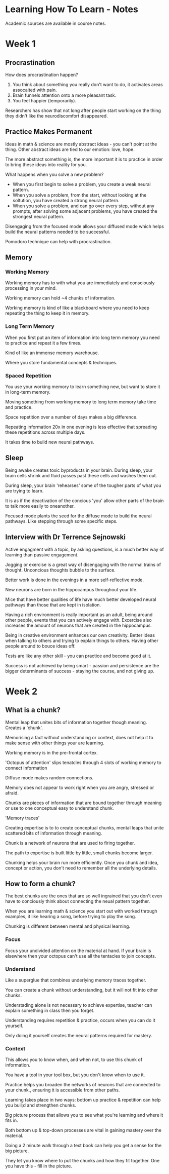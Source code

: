 # Learning How To Learn - Notes

Academic sources are available in course notes.

# Week 1

## Procrastination

How does procrastination happen?

1. You think about something you really don't want to do, it activates areas assocaited with pain.
2. Brain funnels attention onto a more pleasant task.
3. You feel happier (temporarily).

Researchers has show that not long after people start working on the thing they didn't like the neurodiscomfort disappeared.

## Practice Makes Permanent

Ideas in math & science are mostly abstract ideas - you can't point at the thing. Other abstract ideas are tied to our emotion: love, hope.

The more abstract something is, the more important it is to practice in order to bring these ideas into reality for you. 

What happens when you solve a new problem?
* When you first begin to solve a problem, you create a weak neural pattern.
* When you solve a problem, from the start, without looking at the soltution, you have created a strong neural pattern.
* When you solve a problem, and can go over every step, without any prompts, after solving some adjacent problems, you have created the strongest neural pattern.

Disengaging from the focused mode allows your diffused mode which helps build the neural patterns needed to be successful.

Pomodoro technique can help with procrastination.

## Memory

### Working Memory

Working memory has to with what you are immediately and consciously processing in your mind.

Working memory can hold ~4 chunks of information.

Working memory is kind of like a blackboard where you need to keep repeating the thing to keep it in memory.

### Long Term Memory

When you first put an item of information into long term memory you need to practice and repeat it a few times.

Kind of like an immense memory warehouse.

Where you store fundamental concepts & techniques.

### Spaced Repetition

You use your working memory to learn something new, but want to store it in long-term memory.

Moving something from working memory to long term memory take time and practice.

Space repetition over a number of days makes a big difference.

Repeating information 20x in one evening is less effective that spreading these repetitions across multiple days.

It takes time to build new neural pathways.

## Sleep

Being awake creates toxic byproducts in your brain.
During sleep, your brain cells shrink and fluid passes past these cells and washes them out.

During sleep, your brain 'rehearses' some of the tougher parts of what you are trying to learn.

It is as if the deactivation of the concious 'you' allow other parts of the brain to talk more easily to oneanother.

Focused mode plants the seed for the diffuse mode to build the neural pathways. Like stepping through some specific steps.

## Interview with Dr Terrence Sejnowski

Active engagment with a topic, by asking questions, is a much better way of learning than passive engagement. 

Jogging or exercise is a great way of disengaging with the normal trains of thought. Unconcious thoughts bubble to the surface.

Better work is done in the evenings in a more self-reflective mode.

New neurons are born in the hippocampus throughout your life.

Mice that have better qualities of life have much better developed neural pathways than those that are kept in isolation.

Having a rich environment is really important as an adult, being around other people, events that you can actively engage with. Excercise also increases the amount of neurons that are created in the hippocampus.

Being in creative environment enhances our own creativity. Better ideas when talking to others and trying to explain things to others. Having other people around to bouce ideas off.

Tests are like any other skill - you can practice and become good at it.

Success is not achieved by being smart - passion and persistence are the bigger determinants of success - staying the course, and not giving up.


# Week 2

## What is a chunk?

Mental leap that unites bits of information together though meaning. Creates a 'chunk'.

Memorising a fact without understanding or context, does not help it to make sense with other things your are learning.

Working memory is in the pre-frontal cortex.

'Octopus of attention' slips tenatcles through 4 slots of working memory to connect information

Diffuse mode makes random connections.

Memory does not appear to work right when you are angry, stressed or afraid.

Chunks are pieces of information that are bound together through meaning or use to one conceptual easy to understand chunk.

'Memory traces'

Creating expertise is to to create conceptual chunks, mental leaps that unite scattered bits of information through meaning. 

Chunk is a network of neurons that are used to firing together.

The path to expertise is built little by little, small chunks become larger.

Chunking helps your brain run more efficiently. Once you chunk and idea, concept or action, you don't need to remember all the underlying details.

## How to form a chunk?

The best chunks are the ones that are so well ingrained that you don't even have to conciously think about connecting the neual pattern together.

When you are learning math & science you start out with worked through examples, it like hearing a song, before trying to play the song.

Chunking is different between mental and physical learning.

### Focus

Focus your undivided attention on the material at hand.
If your brain is elsewhere then your octopus can't use all the tentacles to join concepts.

### Understand

Like a superglue that combines underlying memory traces together.

You can create a chunk without understanding, but it will not fit into other chunks.

Understading alone is not necessary to achieve expertise, teacher can explain something in class then you forget.

Understanding requires repetition & practice, occurs when you can do it yourself.

Only doing it yourself creates the neural patterns required for mastery.

### Context

This allows you to know when, and when not, to use this chunk of information.

You have a tool in your tool box, but you don't know when to use it.

Practice helps you broaden the networks of neurons that are connected to your chunk., ensuring it is accessible from other paths.

Learning takes place in two ways: bottom up practice & repetition can help you buil;d and strengthen chunks.

Big picture process that allows you to see what you're learning and where it fits in. 

Both bottom up & top-down processes are vital in gaining mastery over the material.

Doing a 2 minute walk through a text book can help you get a sense for the big picture.

They let you know where to put the chunks and how they fit together. One you have this - fill in the picture.

